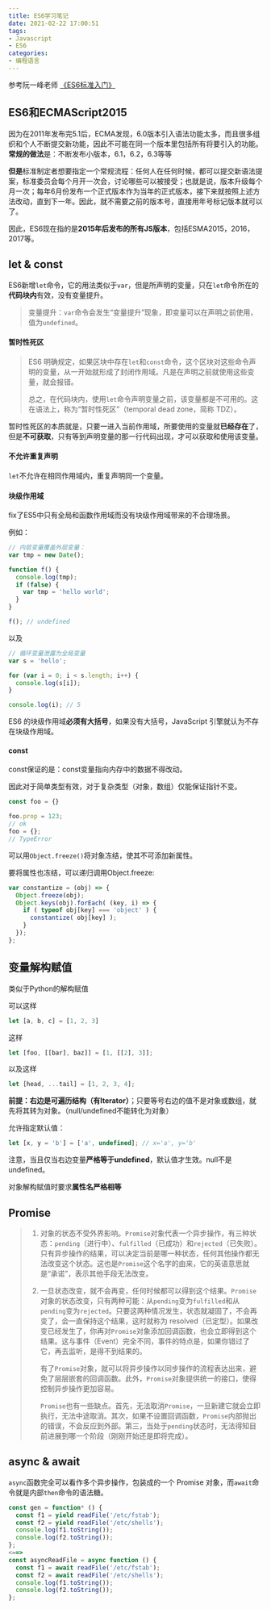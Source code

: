 ```yaml
---
title: ES6学习笔记
date: 2021-02-22 17:00:51
tags:
- Javascript
- ES6
categories:
- 编程语言
---
```

参考阮一峰老师 [《ES6标准入门》](https://es6.ruanyifeng.com/#README)

<!--more-->

## ES6和ECMAScript2015

因为在2011年发布完5.1后，ECMA发现，6.0版本引入语法功能太多，而且很多组织和个人不断提交新功能，因此不可能在同一个版本里包括所有将要引入的功能。**常规的做法**是：不断发布小版本，6.1，6.2，6.3等等

**但是**标准制定者想要指定一个常规流程：任何人在任何时候，都可以提交新语法提案，标准委员会每个月开一次会，讨论哪些可以被接受；也就是说，版本升级每个月一次；每年6月份发布一个正式版本作为当年的正式版本，接下来就按照上述方法改动，直到下一年。因此，就不需要之前的版本号，直接用年号标记版本就可以了。

因此，ES6现在指的是**2015年后发布的所有JS版本**，包括ESMA2015，2016，2017等。

## let & const

ES6新增`let`命令，它的用法类似于`var`，但是所声明的变量，只在`let`命令所在的**代码块内**有效，没有变量提升。

> 变量提升：`var`命令会发生“变量提升”现象，即变量可以在声明之前使用，值为`undefined`。

#### 暂时性死区

> ES6 明确规定，如果区块中存在`let`和`const`命令，这个区块对这些命令声明的变量，从一开始就形成了封闭作用域。凡是在声明之前就使用这些变量，就会报错。
>
> 总之，在代码块内，使用`let`命令声明变量之前，该变量都是不可用的。这在语法上，称为“暂时性死区”（temporal dead zone，简称 TDZ）。

暂时性死区的本质就是，只要一进入当前作用域，所要使用的变量就**已经存在**了，但是**不可获取**，只有等到声明变量的那一行代码出现，才可以获取和使用该变量。

#### 不允许重复声明

`let`不允许在相同作用域内，重复声明同一个变量。

#### 块级作用域

fix了ES5中只有全局和函数作用域而没有块级作用域带来的不合理场景。

例如：

```javascript
// 内层变量覆盖外层变量：
var tmp = new Date();

function f() {
  console.log(tmp);
  if (false) {
    var tmp = 'hello world';
  }
}

f(); // undefined
```

以及

```javascript
// 循环变量泄露为全局变量
var s = 'hello';

for (var i = 0; i < s.length; i++) {
  console.log(s[i]);
}

console.log(i); // 5	
```

ES6 的块级作用域**必须有大括号**，如果没有大括号，JavaScript 引擎就认为不存在块级作用域。

#### const

const保证的是：const变量指向内存中的数据不得改动。

因此对于简单类型有效，对于复杂类型（对象，数组）仅能保证指针不变。

```javascript
const foo = {}

foo.prop = 123;
// ok
foo = {};
// TypeError
```

可以用`Object.freeze()`将对象冻结，使其不可添加新属性。

要将属性也冻结，可以递归调用Object.freeze:

```javascript
var constantize = (obj) => {
  Object.freeze(obj);
  Object.keys(obj).forEach( (key, i) => {
    if ( typeof obj[key] === 'object' ) {
      constantize( obj[key] );
    }
  });
};
```

## 变量解构赋值

类似于Python的解构赋值

可以这样

```javascript
let [a, b, c] = [1, 2, 3]
```

这样

```javascript
let [foo, [[bar], baz]] = [1, [[2], 3]];
```

以及这样

```javascript
let [head, ...tail] = [1, 2, 3, 4];
```

**前提：右边是可遍历结构（有Iterator）**；只要等号右边的值不是对象或数组，就先将其转为对象。（null/undefined不能转化为对象）

允许指定默认值：

```javascript
let [x, y = 'b'] = ['a', undefined]; // x='a', y='b'
```

注意，当且仅当右边变量**严格等于undefined**，默认值才生效。null不是undefined。

对象解构赋值时要求**属性名严格相等**

## Promise

> 1. 对象的状态不受外界影响。`Promise`对象代表一个异步操作，有三种状态：`pending`（进行中）、`fulfilled`（已成功）和`rejected`（已失败）。只有异步操作的结果，可以决定当前是哪一种状态，任何其他操作都无法改变这个状态。这也是`Promise`这个名字的由来，它的英语意思就是“承诺”，表示其他手段无法改变。
>
> 2. 一旦状态改变，就不会再变，任何时候都可以得到这个结果。`Promise`对象的状态改变，只有两种可能：从`pending`变为`fulfilled`和从`pending`变为`rejected`。只要这两种情况发生，状态就凝固了，不会再变了，会一直保持这个结果，这时就称为 resolved（已定型）。如果改变已经发生了，你再对`Promise`对象添加回调函数，也会立即得到这个结果。这与事件（Event）完全不同，事件的特点是，如果你错过了它，再去监听，是得不到结果的。
>
>    有了`Promise`对象，就可以将异步操作以同步操作的流程表达出来，避免了层层嵌套的回调函数。此外，`Promise`对象提供统一的接口，使得控制异步操作更加容易。
>
>    `Promise`也有一些缺点。首先，无法取消`Promise`，一旦新建它就会立即执行，无法中途取消。其次，如果不设置回调函数，`Promise`内部抛出的错误，不会反应到外部。第三，当处于`pending`状态时，无法得知目前进展到哪一个阶段（刚刚开始还是即将完成）。

## async & await

`async`函数完全可以看作多个异步操作，包装成的一个 Promise 对象，而`await`命令就是内部`then`命令的语法糖。

```javascript
const gen = function* () {
  const f1 = yield readFile('/etc/fstab');
  const f2 = yield readFile('/etc/shells');
  console.log(f1.toString());
  console.log(f2.toString());
};
<==>
const asyncReadFile = async function () {
  const f1 = await readFile('/etc/fstab');
  const f2 = await readFile('/etc/shells');
  console.log(f1.toString());
  console.log(f2.toString());
};
```

